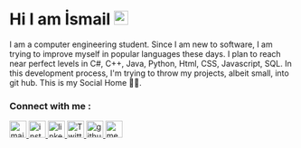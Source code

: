  <h1>Hi I am İsmail <img src="https://camo.githubusercontent.com/e8e7b06ecf583bc040eb60e44eb5b8e0ecc5421320a92929ce21522dbc34c891/68747470733a2f2f6d656469612e67697068792e636f6d2f6d656469612f6876524a434c467a6361737252346961377a2f67697068792e676966" width="25px" data-canonical-src="https://media.giphy.com/media/hvRJCLFzcasrR4ia7z/giphy.gif" style="max-width:100%;"></a></h1>

<p>I am a computer engineering student. Since I am new to software, I am trying to improve myself in popular languages these days. I plan to reach near perfect levels in C#, C++, Java, Python, Html, CSS, Javascript, SQL. In this development process, I'm trying to throw my projects, albeit small, into git hub. This is my Social Home 🤟🏻. <p/>
  
<h3> Connect with me :</h3>

 <a href="mailto:ismaildedec@gmail.com" rel="nofollow">
  <img alt="mail" width="30px" margin="5px" src="https://cdn-icons-png.flaticon.com/512/5968/5968534.png" style="max-width:100%;">
  </a>
<a href="https://www.instagram.com/ismailddc/?hl=tr" rel="nofollow">
  <img alt="instagram" width="30px" src="https://cdn-icons-png.flaticon.com/512/1384/1384063.png"  style="max-width:100%;">
</a>
<a href="https://www.linkedin.com/in/ismail-dedec-10a40b215/" rel="nofollow">
  <img alt="linkedin" width="30px" src="https://cdn-icons-png.flaticon.com/512/174/174857.png" style="max-width:100%;">
</a>
<a href="https://twitter.com/ismailddc" rel="nofollow">
 <img alt="Twitter" width="30px" src="https://cdn-icons-png.flaticon.com/512/733/733579.png" style="max-width:100%;">
</a>
<a href="https://github.com/ddcismail" rel="nofollow">
  <img alt="github" width="30px" src="https://cdn-icons-png.flaticon.com/512/5968/5968896.png" style="max-width:100%;">
</a>
<a href="https://ismaildedec.medium.com/" rel="nofollow">
  <img alt="medium" width="30px" src="https://cdn-icons-png.flaticon.com/512/5968/5968906.png" style="max-width:100%;">
  </a>
  <br>

  

